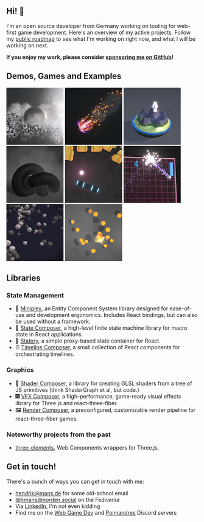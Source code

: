 ## Hi! 👋

I'm an open source developer from Germany working on tooling for web-first game development. Here's an overview of my active projects. Follow my [public roadmap](https://github.com/users/hmans/projects/7) to see what I'm working on right now, and what I will be working on next.

**If you enjoy my work, please consider [sponsoring me on GitHub](https://github.com/sponsors/hmans)!**

## Demos, Games and Examples

[![space scene](/images/space-scene.jpg)](https://space-scene-sandbox.vercel.app/)
[![asteroid](/images/asteroid.jpg)](https://vfx-composer-examples.vercel.app/examples/scenes/asteroid)
[![floating island](/images/floating-island.png)](https://shader-composer-examples.vercel.app/examples/floating-island)
[![fog](/images/fog.png)](https://vfx-composer-examples.vercel.app/examples/fog)
[![wonkout](/images/wonkout.png)](https://wonkout.vercel.app/)
[![pong](/images/pong.png)](https://react-game-starter.vercel.app/)
[![miniplex demo](/images/miniplex-demo.jpg)](https://miniplex-demo.vercel.app/)
[![splodybox](/images/splodybox.png)](https://splodybox.vercel.app/)

## Libraries

### State Management

- 🤖 [Miniplex](https://github.com/hmans/miniplex), an Entity Component System library designed for ease-of-use and development ergonomics. Includes React bindings, but can also be used without a framework.
- 🚜 [State Composer](https://github.com/hmans/composer-suite/tree/main/packages/state-composer), a high-level finite state machine library for macro state in React applications.
- 🍍 [Statery](https://github.com/hmans/statery), a simple proxy-based state container for React.
- ⏰ [Timeline Composer](https://github.com/hmans/timeline-composer), a small collection of React components for orchestrating timelines.

### Graphics

- 🌈 [Shader Composer](https://github.com/hmans/composer-suite/tree/main/packages/shader-composer), a library for creating GLSL shaders from a tree of JS primitives (think ShaderGraph et al, but code.)
- 🎆 [VFX Composer](https://github.com/hmans/composer-suite/tree/main/packages/vfx-composer), a high-performance, game-ready visual effects library for Three.js and react-three-fiber.
- 🖼 [Render Composer](https://github.com/hmans/composer-suite/tree/main/packages/render-composer), a preconfigured, customizable render pipeline for react-three-fiber games.

### Noteworthy projects from the past

- [three-elements](https://github.com/hmans/three-elements), Web Components wrappers for Three.js.

## Get in touch!

There's a bunch of ways you can get in touch with me:

- [hendrik@mans.de](mailto:hendrik@mans.de) for some old-school email
- [@hmans@norden.social](https://norden.social/@hmans) on the Fediverse
- Via [LinkedIn](https://www.linkedin.com/in/hmans/), I'm not even kidding
- Find me on the [Web Game Dev](https://webgamedev.com/discord) and [Poimandres](https://discord.gg/poimandres) Discord servers
